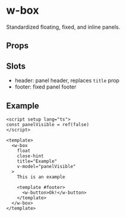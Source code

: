 # w-box

Standardized floating, fixed, and inline panels.

## Props

## Slots

- header: panel header, replaces `title` prop
- footer: fixed panel footer

## Example

```vue
<script setup lang="ts">
const panelVisible = ref(false)
</script>

<template>
  <w-box
    float
    close-hint
    title="Example"
    v-model="panelVisible"
  >
    This is an example

    <template #footer>
      <w-button>Ok!</w-button>
    </template>
  </w-box>
</template>
```
